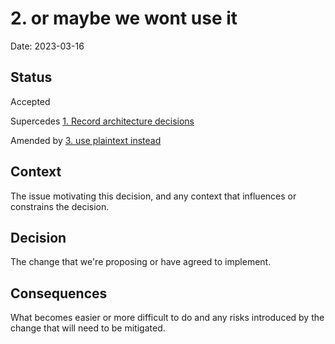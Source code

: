 # 2. or maybe we wont use it

Date: 2023-03-16

## Status

Accepted

Supercedes [1. Record architecture decisions](0001-record-architecture-decisions.md)

Amended by [3. use plaintext instead](0003-use-plaintext-instead.md)

## Context

The issue motivating this decision, and any context that influences or constrains the decision.

## Decision

The change that we're proposing or have agreed to implement.

## Consequences

What becomes easier or more difficult to do and any risks introduced by the change that will need to be mitigated.

